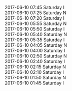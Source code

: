 2017-06-10 07:45 Saturday  I  
2017-06-10 07:25 Saturday  N  
2017-06-10 07:20 Saturday  I  
2017-06-10 05:55 Saturday  N  
2017-06-10 05:50 Saturday  I  
2017-06-10 05:40 Saturday  N  
2017-06-10 05:35 Saturday  I  
2017-06-10 04:05 Saturday  N  
2017-06-10 04:00 Saturday  I  
2017-06-10 02:50 Saturday  N  
2017-06-10 02:40 Saturday  I  
2017-06-10 02:15 Saturday  N  
2017-06-10 02:10 Saturday  I  
2017-06-10 01:50 Saturday  N  
2017-06-10 01:45 Saturday  I  
